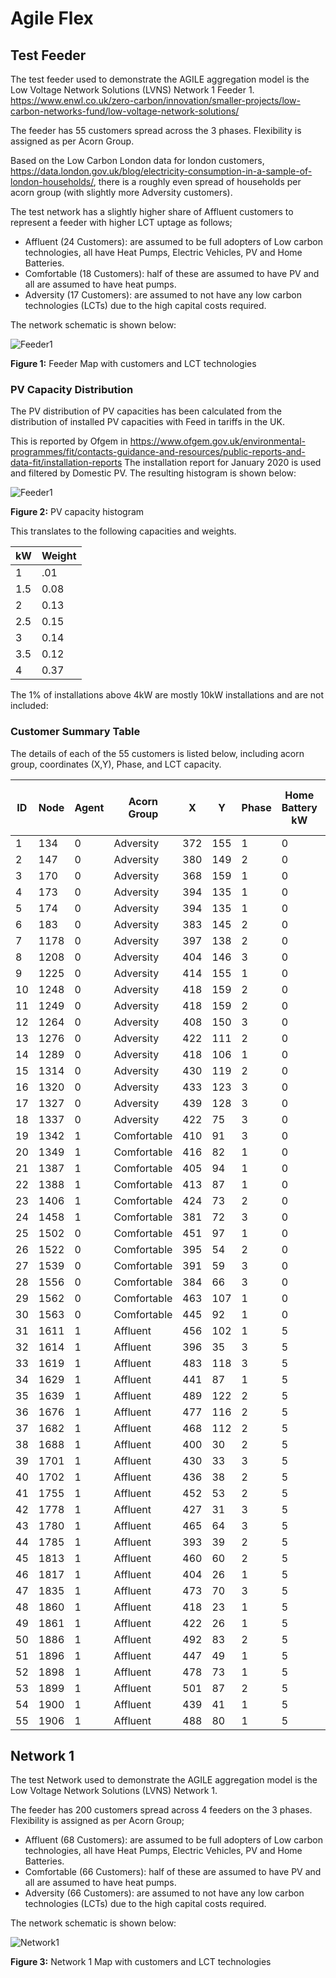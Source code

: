 # Agile Flex

## Test Feeder

The test feeder used to demonstrate the AGILE aggregation model is the Low Voltage Network Solutions (LVNS) Network 1 Feeder 1. https://www.enwl.co.uk/zero-carbon/innovation/smaller-projects/low-carbon-networks-fund/low-voltage-network-solutions/

The feeder has 55 customers spread across the 3 phases. Flexibility is assigned as per Acorn Group.

Based on the Low Carbon London data for london customers, https://data.london.gov.uk/blog/electricity-consumption-in-a-sample-of-london-households/,
there is a roughly even spread of households per acorn group (with slightly more Adversity customers).

The test network has a slightly higher share of Affluent customers to represent a feeder with higher LCT uptage as follows;

- Affluent (24 Customers): are assumed to be full adopters of Low carbon technologies, all have Heat Pumps, Electric Vehicles, PV and Home Batteries.
- Comfortable (18 Customers): half of these are assumed to have PV and all are assumed to have heat pumps.
- Adversity (17 Customers): are assumed to not have any low carbon technologies (LCTs) due to the high capital costs required.

The network schematic is shown below:

![Feeder1](Feed1/feeder_map.png)

**Figure 1:** Feeder Map with customers and LCT technologies

### PV Capacity Distribution

The PV distribution of PV capacities has been calculated from the distribution of installed PV capacities with Feed in tariffs in the UK.

This is reported by Ofgem in https://www.ofgem.gov.uk/environmental-programmes/fit/contacts-guidance-and-resources/public-reports-and-data-fit/installation-reports
The installation report for January 2020 is used and filtered by Domestic PV. The resulting histogram is shown below:

![Feeder1](PV_Capacity_Histo.jpg)

**Figure 2:** PV capacity histogram

This translates to the following capacities and weights. 

kW|Weight
--|------
1 |.01
1.5 |0.08
2|0.13
2.5|0.15
3|0.14
3.5|0.12
4|0.37

The 1% of installations above 4kW are mostly 10kW installations and are not included:

### Customer Summary Table

The details of each of the 55 customers is listed below, including acorn group, coordinates (X,Y), Phase, and LCT capacity.


|   ID |   Node |   Agent | Acorn Group   |   X |   Y |   Phase |   Home Battery kW |   Home Battery kWh |   EV Charger Size kW |   EV Battery Size kWh |   PV kW |   Heat Pump kW |
|------|--------|---------|---------------|-----|-----|---------|-------------------|--------------------|----------------------|-----------------------|---------|----------------|
|    1 |    134 |0 | Adversity     | 372 | 155 |1 |0 |0   | 0   |    0 |     0   |0 |
|    2 |    147 |0 | Adversity     | 380 | 149 |2 |0 |0   | 0   |    0 |     0   |0 |
|    3 |    170 |0 | Adversity     | 368 | 159 |1 |0 |0   | 0   |    0 |     0   |0 |
|    4 |    173 |0 | Adversity     | 394 | 135 |1 |0 |0   | 0   |    0 |     0   |0 |
|    5 |    174 |0 | Adversity     | 394 | 135 |1 |0 |0   | 0   |    0 |     0   |0 |
|    6 |    183 |0 | Adversity     | 383 | 145 |2 |0 |0   | 0   |    0 |     0   |0 |
|    7 |   1178 |0 | Adversity     | 397 | 138 |2 |0 |0   | 0   |    0 |     0   |0 |
|    8 |   1208 |0 | Adversity     | 404 | 146 |3 |0 |0   | 0   |    0 |     0   |0 |
|    9 |   1225 |0 | Adversity     | 414 | 155 |1 |0 |0   | 0   |    0 |     0   |0 |
|   10 |   1248 |0 | Adversity     | 418 | 159 |2 |0 |0   | 0   |    0 |     0   |0 |
|   11 |   1249 |0 | Adversity     | 418 | 159 |2 |0 |0   | 0   |    0 |     0   |0 |
|   12 |   1264 |0 | Adversity     | 408 | 150 |3 |0 |0   | 0   |    0 |     0   |0 |
|   13 |   1276 |0 | Adversity     | 422 | 111 |2 |0 |0   | 0   |    0 |     0   |0 |
|   14 |   1289 |0 | Adversity     | 418 | 106 |1 |0 |0   | 0   |    0 |     0   |0 |
|   15 |   1314 |0 | Adversity     | 430 | 119 |2 |0 |0   | 0   |    0 |     0   |0 |
|   16 |   1320 |0 | Adversity     | 433 | 123 |3 |0 |0   | 0   |    0 |     0   |0 |
|   17 |   1327 |0 | Adversity     | 439 | 128 |3 |0 |0   | 0   |    0 |     0   |0 |
|   18 |   1337 |0 | Adversity     | 422 |  75 |3 |0 |0   | 0   |    0 |     0   |0 |
|   19 |   1342 |1 | Comfortable   | 410 |  91 |3 |0 |0   | 0   |    0 |     4   |4 |
|   20 |   1349 |1 | Comfortable   | 416 |  82 |1 |0 |0   | 0   |    0 |     4   |4 |
|   21 |   1387 |1 | Comfortable   | 405 |  94 |1 |0 |0   | 0   |    0 |     1.5 |4 |
|   22 |   1388 |1 | Comfortable   | 413 |  87 |1 |0 |0   | 0   |    0 |     4   |4 |
|   23 |   1406 |1 | Comfortable   | 424 |  73 |2 |0 |0   | 0   |    0 |     1   |4 |
|   24 |   1458 |1 | Comfortable   | 381 |  72 |3 |0 |0   | 0   |    0 |     3.5 |4 |
|   25 |   1502 |0 | Comfortable   | 451 |  97 |1 |0 |0   | 0   |    0 |     0   |4 |
|   26 |   1522 |0 | Comfortable   | 395 |  54 |2 |0 |0   | 0   |    0 |     0   |4 |
|   27 |   1539 |0 | Comfortable   | 391 |  59 |3 |0 |0   | 0   |    0 |     0   |4 |
|   28 |   1556 |0 | Comfortable   | 384 |  66 |3 |0 |0   | 0   |    0 |     0   |4 |
|   29 |   1562 |0 | Comfortable   | 463 | 107 |1 |0 |0   | 0   |    0 |     0   |4 |
|   30 |   1563 |0 | Comfortable   | 445 |  92 |1 |0 |0   | 0   |    0 |     0   |4 |
|   31 |   1611 |1 | Affluent      | 456 | 102 |1 |5 | 13.5 | 7.4 |   40 |     1   |5 |
|   32 |   1614 |1 | Affluent      | 396 |  35 |3 |5 | 13.5 | 7.4 |   40 |     2   |5 |
|   33 |   1619 |1 | Affluent      | 483 | 118 |3 |5 | 13.5 | 7.4 |   40 |     2   |5 |
|   34 |   1629 |1 | Affluent      | 441 |  87 |1 |5 | 13.5 | 7.4 |   40 |     2   |5 |
|   35 |   1639 |1 | Affluent      | 489 | 122 |2 |5 | 13.5 | 7.4 |   40 |     2   |5 |
|   36 |   1676 |1 | Affluent      | 477 | 116 |2 |5 | 13.5 | 7.4 |   40 |     4   |5 |
|   37 |   1682 |1 | Affluent      | 468 | 112 |2 |5 | 13.5 | 7.4 |   40 |     3   |5 |
|   38 |   1688 |1 | Affluent      | 400 |  30 |2 |5 | 13.5 | 7.4 |   40 |     1   |5 |
|   39 |   1701 |1 | Affluent      | 430 |  33 |3 |5 | 13.5 | 7.4 |   40 |     2   |5 |
|   40 |   1702 |1 | Affluent      | 436 |  38 |2 |5 | 13.5 | 7.4 |   40 |     4   |5 |
|   41 |   1755 |1 | Affluent      | 452 |  53 |2 |5 | 13.5 | 7.4 |   40 |     3   |5 |
|   42 |   1778 |1 | Affluent      | 427 |  31 |3 |5 | 13.5 | 7.4 |   40 |     4   |5 |
|   43 |   1780 |1 | Affluent      | 465 |  64 |3 |5 | 13.5 | 7.4 |   40 |     3   |5 |
|   44 |   1785 |1 | Affluent      | 393 |  39 |2 |5 | 13.5 | 7.4 |   40 |     2   |5 |
|   45 |   1813 |1 | Affluent      | 460 |  60 |2 |5 | 13.5 | 7.4 |   40 |     2   |5 |
|   46 |   1817 |1 | Affluent      | 404 |  26 |1 |5 | 13.5 | 7.4 |   40 |     3   |5 |
|   47 |   1835 |1 | Affluent      | 473 |  70 |3 |5 | 13.5 | 7.4 |   40 |     1   |5 |
|   48 |   1860 |1 | Affluent      | 418 |  23 |1 |5 | 13.5 | 7.4 |   40 |     2   |5 |
|   49 |   1861 |1 | Affluent      | 422 |  26 |1 |5 | 13.5 | 7.4 |   40 |     4   |5 |
|   50 |   1886 |1 | Affluent      | 492 |  83 |2 |5 | 13.5 | 7.4 |   40 |     2   |5 |
|   51 |   1896 |1 | Affluent      | 447 |  49 |1 |5 | 13.5 | 7.4 |   40 |     2   |5 |
|   52 |   1898 |1 | Affluent      | 478 |  73 |1 |5 | 13.5 | 7.4 |   40 |     3   |5 |
|   53 |   1899 |1 | Affluent      | 501 |  87 |2 |5 | 13.5 | 7.4 |   40 |     2   |5 |
|   54 |   1900 |1 | Affluent      | 439 |  41 |1 |5 | 13.5 | 7.4 |   40 |     1   |5 |
|   55 |   1906 |1 | Affluent      | 488 |  80 |1 |5 | 13.5 | 7.4 |   40 |     2   |5 |

## Network 1

The test Network used to demonstrate the AGILE aggregation model is the Low Voltage Network Solutions (LVNS) Network 1.

The feeder has 200 customers spread across 4 feeders on the 3 phases. Flexibility is assigned as per Acorn Group;

- Affluent (68 Customers): are assumed to be full adopters of Low carbon technologies, all have Heat Pumps, Electric Vehicles, PV and Home Batteries.
- Comfortable (66 Customers): half of these are assumed to have PV and all are assumed to have heat pumps.
- Adversity (66 Customers): are assumed to not have any low carbon technologies (LCTs) due to the high capital costs required.

The network schematic is shown below:

![Network1](Network1/Network1_Map.png)

**Figure 3:** Network 1 Map with customers and LCT technologies